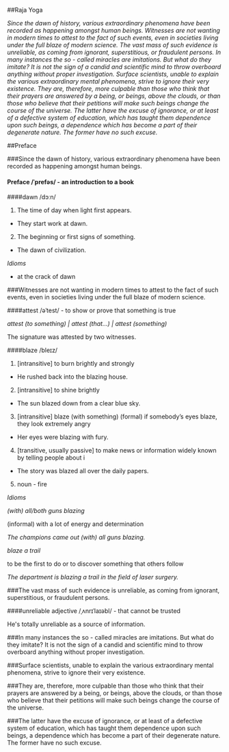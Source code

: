 ##Raja Yoga


_Since the dawn of history, various extraordinary phenomena have been 
recorded as happening amongst human beings. Witnesses are not wanting in 
modern times to attest to the fact of such events, even in societies living 
under the full blaze of modern science. The vast mass of such evidence is 
unreliable, as coming from ignorant, superstitious, or fraudulent persons. In 
many instances the so - called miracles are imitations. But what do they 
imitate? It is not the sign  of a candid and scientific mind to throw overboard 
anything without proper investigation. Surface scientists, unable to explain 
the various extraordinary mental phenomena, strive to ignore their very 
existence. They are, therefore, more culpable than those who think that their 
prayers are answered by a being, or beings, above the clouds, or than those 
who believe that their petitions will make such beings change the course of 
the universe. The latter have the excuse of ignorance, or at least of a 
defective system of education, which has taught them dependence upon such 
beings, a dependence which has become a part of their degenerate nature. 
The former have no such excuse._


##Preface

###Since the dawn of history, various extraordinary phenomena have been recorded as happening amongst human beings. 

#### Preface  /ˈprefəs/ - an introduction to a book

####dawn  /dɔːn/ 

1. The time of day when light first appears.
    
- They start work at dawn.

2. The beginning or first signs of something.

- The dawn of civilization.

_Idioms_

- at the crack of dawn

###Witnesses are not wanting in modern times to attest to the fact of such events, even in societies living under the full blaze of modern science. 


####attest /əˈtest/ -  to show or prove that something is true

_attest (to something) | attest (that…) | attest (something)_

The signature was attested by two witnesses.

####blaze /bleɪz/ 

1. [intransitive] to burn brightly and strongly

- He rushed back into the blazing house.

2. [intransitive] to shine brightly

- The sun blazed down from a clear blue sky.

3. [intransitive] blaze (with something) (formal) if somebody’s eyes blaze, they look extremely angry

- Her eyes were blazing with fury.

4. [transitive, usually passive] to make news or information widely known by telling people about i

- The story was blazed all over the daily papers.

5. noun - fire

_Idioms_

_(with) all/both guns blazing_

(informal) with a lot of energy and determination

*The champions came out (with) all guns blazing.*

_blaze a trail_

to be the first to do or to discover something that others follow

*The department is blazing a trail in the field of laser surgery.*


###The vast mass of such evidence is unreliable, as coming from ignorant, superstitious, or fraudulent persons. 

####unreliable adjective /ˌʌnrɪˈlaɪəbl/ - that cannot be trusted

He's totally unreliable as a source of information.

###In many instances the so - called miracles are imitations. But what do they imitate? It is not the sign  of a candid and scientific mind to throw overboard anything without proper investigation. 

###Surface scientists, unable to explain the various extraordinary mental phenomena, strive to ignore their very existence. 

###They are, therefore, more culpable than those who think that their prayers are answered by a being, or beings, above the clouds, or than those who believe that their petitions will make such beings change the course of the universe. 

###The latter have the excuse of ignorance, or at least of a defective system of education, which has taught them dependence upon such beings, a dependence which has become a part of their degenerate nature. The former have no such excuse.
